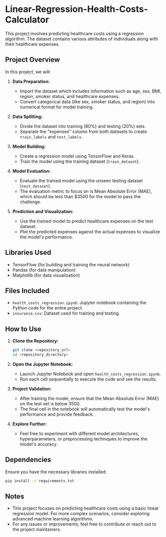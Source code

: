 # Linear-Regression-Health-Costs-Calculator

This project involves predicting healthcare costs using a regression algorithm. The dataset contains various attributes of individuals along with their healthcare expenses.

## Project Overview

In this project, we will:

1. **Data Preparation:**
   - Import the dataset which includes information such as age, sex, BMI, region, smoker status, and healthcare expenses.
   - Convert categorical data (like sex, smoker status, and region) into numerical format for model training.

2. **Data Splitting:**
   - Divide the dataset into training (80%) and testing (20%) sets.
   - Separate the "expenses" column from both datasets to create `train_labels` and `test_labels`.

3. **Model Building:**
   - Create a regression model using TensorFlow and Keras.
   - Train the model using the training dataset (`train_dataset`).

4. **Model Evaluation:**
   - Evaluate the trained model using the unseen testing dataset (`test_dataset`).
   - The evaluation metric to focus on is Mean Absolute Error (MAE), which should be less than $3500 for the model to pass the challenge.

5. **Prediction and Visualization:**
   - Use the trained model to predict healthcare expenses on the test dataset.
   - Plot the predicted expenses against the actual expenses to visualize the model's performance.

## Libraries Used

- TensorFlow (for building and training the neural network)
- Pandas (for data manipulation)
- Matplotlib (for data visualization)

## Files Included

- `health_costs_regression.ipynb`: Jupyter notebook containing the Python code for the entire project.
- `insurance.csv`: Dataset used for training and testing.

## How to Use

1. **Clone the Repository:**
   ```bash
   git clone <repository_url>
   cd <repository_directory>
   ```

2. **Open the Jupyter Notebook:**
   - Launch Jupyter Notebook and open `health_costs_regression.ipynb`.
   - Run each cell sequentially to execute the code and see the results.

3. **Project Validation:**
   - After training the model, ensure that the Mean Absolute Error (MAE) on the test set is below 3500.
   - The final cell in the notebook will automatically test the model's performance and provide feedback.

4. **Explore Further:**
   - Feel free to experiment with different model architectures, hyperparameters, or preprocessing techniques to improve the model's accuracy.

## Dependencies

Ensure you have the necessary libraries installed:
```bash
pip install -r requirements.txt
```

## Notes

- This project focuses on predicting healthcare costs using a basic linear regression model. For more complex scenarios, consider exploring advanced machine learning algorithms.
- For any issues or improvements, feel free to contribute or reach out to the project maintainers.
